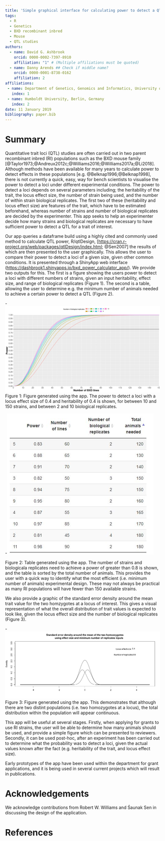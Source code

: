 ```yaml
---
title: 'Simple graphical interface for calculating power to detect a QTL in a two parent recombinent inbred population, such as the BXD family'
tags:
  - R
  - Genetics
  - BXD recombinant inbred
  - Mouse
  - QTL studies
authors:
  - name: David G. Ashbrook
    orcid: 0000-0002-7397-8910
    affiliation: "1" # (Multiple affiliations must be quoted)
  - name: Danny Arends ## Check if middle name?
    orcid: 0000-0001-8738-0162 
    affiliation: 2
affiliations:
 - name: Department of Genetics, Genomics and Informatics, University of Tennessee Health Science Center, USA
   index: 1
 - name: Humboldt University, Berlin, Germany
   index: 2
date: 11 January 2019
bibliography: paper.bib
---
```


# Summary

Quantitative trait loci (QTL) studies are often carried out in two parent recombinant inbred (RI) populations
such as the BXD mouse family [@Taylor1973;@Andreux2012c;@Williams2016;@Williams2017a;@Li2018]. Although methods
have been available for many years to calculate power to detect effects in these populations [e.g. @Belknap1996;@Belknap1998],
there is not currently a quick, easy, way for bench scientists to visualise the power to detect a loci under different 
experimental conditions. The power to detect a loci depends on several parameters including; the heritability 
of the trait, the locus effect size, the number of  strain being used, and the number of within strain biological 
replicates. The first two of these (heritability and locus effect size) are features of the trait, which have to
be estimated beforehand, whereas number of strains and number of biological replicates are decided by the 
experimenter. This app seeks to help an experimenter decide how many strains and biological replicates are 
necessary to have sufficient power to detect a QTL for a trait of interest.

Our app queries a dataframe build using a highly cited and commonly used method to calculate QTL power, R/qtlDesign, 
[https://cran.r-project.org/web/packages/qtlDesign/index.html; @Sen2007] the results of which are then presented to the user graphically. This allows the user to compare their power to detect a loci of a given size, given other common conditions. It is presented through a ShinyApp web interface (https://dashbrook1.shinyapps.io/bxd_power_calculator_app/). We provide two
outputs for this. The first is a figure showing the users power to detect a loci with different numbers of 
strains, given an input heritability, effect size, and range of biological replicates (Figure 1). The second is a table,
allowing the user to determine e.g. the minimum number of animals needed to achieve a certain power to detect
a QTL (Figure 2).

-![Figure 1](Figure_1.png) Figure 1: Figure generated using the app. The power to detect a loci with a locus effect size
of 0.4 and heritability of 0.4 is shown, for between 10 and 150 strains, and between 2 and 10 biological replicates. 


-![Figure 2](Figure_2.JPG) 

Figure 2: Table generated using the app. The number of strains and biologicala replicates need to achieve a power of greater than 0.8 is shown, and the table is sorted by the total number of animals. This provides the user with a quick way to identify what the most efficient (i.e. minimum number of animals) experimental design. These may not always be practical as many RI populations will have fewer than 150 available strains. 


We also provide a graphic of the standard error density around the mean trait value for the two homzygotes 
at a locus of interest. This gives a visual representation of what the overall distribution of trait values
is expected to look like, given the locus effect size and the number of biological replicates (Figure 3). 

-![Figure 3](Figure_3.png) Figure 3: Figure generated using the app. This demonstrates that although there are two distint populations (i.e. two homozygotes at a locus), the total distribution within the population will appear continuous. 


This app will be useful at several stages. Firstly, when applying for grants to use RI strains, the
user will be able to determine how many animals should be used, and provide a simple figure which can
be presented to reviewers. Secondly, it can be used post-hoc, after an experiment has been carried out
to determine what the probability was to detect a loci, given the actual values known after the fact 
(e.g. heritability of the trait, and locus effect size). 

Early prototypes of the app have been used within the department for grant applications, and it is being
used in several current projects which will result in publications. 


# Acknowledgements

We acknowledge contributions from Robert W. Williams and Śaunak Sen in discussing the design of the application.

# References

